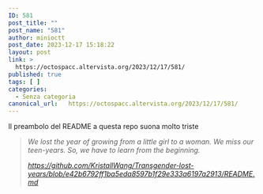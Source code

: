 ```yaml
---
ID: 581
post_title: ""
post_name: "581"
author: minioctt
post_date: 2023-12-17 15:18:22
layout: post
link: >
  https://octospacc.altervista.org/2023/12/17/581/
published: true
tags: [ ]
categories:
  - Senza categoria
canonical_url:   https://octospacc.altervista.org/2023/12/17/581/
---
```

<!-- wp:paragraph -->
<p>Il preambolo del README a questa repo suona molto triste</p>
<!-- /wp:paragraph -->

<!-- wp:quote -->
<blockquote class="wp-block-quote"><!-- wp:paragraph -->
<p><em>We lost the year of growing from a little girl to a woman. We miss our teen-years. So, we have to learn from the beginning.</em></p>
<!-- /wp:paragraph --><cite><a href="https://github.com/KristallWang/Transgender-lost-years/blob/e42b6792ff1ba5eda8597b1f29e333a6197a2913/README.md">https://github.com/KristallWang/Transgender-lost-years/blob/e42b6792ff1ba5eda8597b1f29e333a6197a2913/README.md</a></cite></blockquote>
<!-- /wp:quote -->